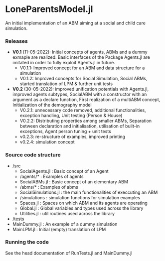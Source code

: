 # LoneParentsModel.jl
An initial implementation of an ABM aiming at a social and child care simulation. 


### Releases
- **V0.1** (11-05-2022): Initial concepts of agents, ABMs and a dummy exmaple are realized. Basic interfaces of the Package Agents.jl are imitated in order to fully exploit Agents.jl in future. 
  - V0.1.1: Improved concept for an ABM and data structure for a simulation    
  - V0.1.2: Improved concepts for Social Simulation, Social ABMs, started translation of LPM & further unit tests 
- **V0.2** (30-05-2022): improved unification potentials with Agents.jl, improved agents subtypes, SocialABM with a constructor with an argument as a declare function, First realization of a multiABM concept, Initialization of the demography model
  - V0.2.1: unnecessary code removed, additional functionalities, exception handling, Unit testing (Person & House)
  - V0.2.2: Distributing properties among smaller ABMs, Separation between declaration and initialisation, utilisation of built-in exceptions, Agent person tuning + unit tests
  - v0.2.3: re-structure of examples, improved printing 
  - v0.2.4: simulation concept 


### Source code structure 
- /src
  - SocialAgents.jl : Basic concept of an Agent
  - /agents/*       : Examples of agents 
  - SocialABMs.jl   : Basic concept of an elementary ABM
  - /abms/*         : Examples of abms
  - SocialSimulations.jl
                    : the main functionalities of execcuting an ABM
  - /simulations    : simulation functions for simulation examples 
  - Spaces.jl       : Spaces on which ABM and its agents are operating  
  - Global.jl       : Global variables and types used across the library
  - Utilities.jl    : util routines used across the library
- /tests
- MainDummy.jl    : An example of a dummy simulation
- MainLPM.jl      : Initial (empty) translation of LPM


### Running the code
See the head documentation of RunTests.jl and MainDummy.jl 
